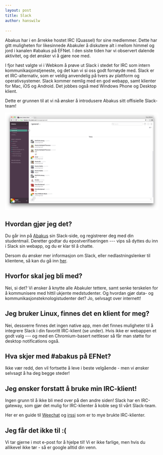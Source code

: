 ```yaml
---
layout: post
title: Slack
author: hanswilw

---
```


Abakus har i en årrekke hostet IRC (Quassel) for sine medlemmer. Dette har gitt muligheten for likesinnede Abakuler å diskutere alt i mellom himmel og jord i kanalen #abakus på EFNet. I den siste tiden har vi observert dalende aktivitet, og det ønsker vi å gjøre noe med.

I fjor høst valgte vi i Webkom å prøve ut Slack i stedet for IRC som intern kommunikasjonstjeneste, og det kan vi si oss godt fornøyde med. Slack er et IRC-alternativ, som er veldig anvendelig på tvers av plattform og operativsystemer. Slack kommer nemlig med en god webapp, samt klienter for Mac, iOS og Android. Det jobbes også med Windows Phone og Desktop klient. 

Dette er grunnen til at vi nå ønsker å introdusere Abakus sitt offisielle Slack-team!

![Slack-webapp](/images/posts/2015-02-04-slack-webapp.png)


## Hvordan gjør jeg det?

Du går inn på [Abakus](https://abakus-ntnu.slack.com/signup) sin Slack-side, og registrerer deg med din studentmail. Deretter godtar du epostverifiseringen --- vips så dyttes du inn i Slack sin webapp, og du er klar til å chatte.

Dersom du ønsker mer informasjon om Slack, eller nedlastningslenker til klientene, så kan du gå inn [her](https://abakus-ntnu.slack.com/getting-started).

## Hvorfor skal jeg bli med?

Nei, si det? Vi ønsker å knytte alle Abakuler tettere, samt senke terskelen for å kommunisere med hittil ukjente medstudenter. Og hvordan gjør data- og kommunikasjonsteknologistudenter det? Jo, selvsagt over internett!

## Jeg bruker Linux, finnes det en klient for meg?

Nei, dessverre finnes det ingen native app, men det finnes muligheter til å integrere Slack i din favoritt IRC-klient (se under). Hvis ikke er webappen et godt valg --- og med en Chromium-basert nettleser så får man støtte for desktop notifications også.

## Hva skjer med #abakus på EFNet?

Ikke vær redd, den vil fortsette å leve i beste velgående - men vi ønsker selvsagt å ha deg begge steder!

## Jeg ønsker forstatt å bruke min IRC-klient!

Ingen grunn til å ikke bli med over på den andre siden! Slack har en IRC-gateway, som gjør det mulig for IRC-klienter å koble seg til vårt Slack-team. 

Her er en guide til [Weechat](http://robots.thoughtbot.com/weechat-for-slacks-irc-gateway) og [irssi](http://www.robgolding.com/blog/2014/05/16/using-slack-with-irssi/) som er to mye brukte IRC-klienter.

## Jeg får det ikke til :(

Vi tar gjerne i mot e-post for å hjelpe til! Vi er ikke farlige, men hvis du allikevel ikke tør - så er google alltid din venn.
